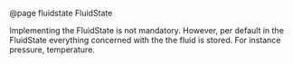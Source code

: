 @page fluidstate FluidState

Implementing the FluidState is not mandatory. However, per default in the FluidState everything concerned with the the fluid is stored. For instance pressure, temperature.